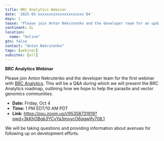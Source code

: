```yaml
---
title: BRC Analytics Webinar
date: '2025-03-xxxxxxxxxxxxxxxxxxxxx`04'
days: 1
tease: "Please join Anton Nekrutenko and the developer team for an update of BRC Analytics and Galaxy!"
continent: GL
location:
  name: "Online"
gtn: false
contact: "Anton Nekrutenko"
tags: [webinar]
subsites: [all]
---
```


**BRC Analytics Webinar**

Please join Anton Nekrutenko and the developer team for the first webinar with [BRC Analytics](https://brc-analytics.org). This will be a Q&A during which we will present the BRC Analytics roadmap, outlining how we hope to help the parasite and vector genomics communities.

- **Date:** Friday, Oct 4
- **Time:** 1 PM EDT/10 AM PDT
- **Link:** https://psu.zoom.us/j/95358731919?pwd=3kKhOBgb3YCvYa3moycO6qgwlfy708.1

We will be taking questions and providing information about avenues for following up on development efforts.
